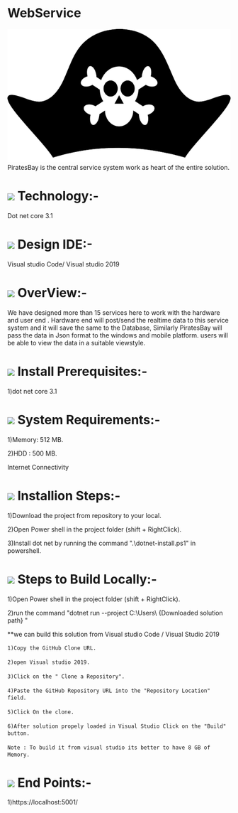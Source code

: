 # WebService  
<img width="960" style="align-content: center;" height="300" src="https://github.com/GangOf7/WebServiceBackend/blob/master/Banner.png?raw=true"/> 
    PiratesBay is the central service system work as heart of the entire solution.

# <img src="https://img.icons8.com/dotty/80/000000/relay-home-automation.png"/> Technology:-
Dot net core 3.1 

# <img src="https://img.icons8.com/cotton/64/000000/laptop-coding.png"/> Design IDE:-
Visual studio Code/ Visual studio 2019

# <img src="https://img.icons8.com/nolan/96/futures.png"/> OverView:-

We have designed more than 15 services here to work with the hardware and user end . 
Hardware end will post/send the realtime data to this service system and it will save the same to the Database,
Similarly PiratesBay will pass the data in Json format to the windows and mobile platform.
users will be able to view the data in a suitable viewstyle.

# <img src="https://img.icons8.com/fluent/96/000000/requirement.png"/> Install Prerequisites:-
  1)dot net core 3.1
  
# <img src="https://img.icons8.com/nolan/96/system-task.png"/>  System Requirements:-
  
  1)Memory: 512 MB.
  
  2)HDD : 500 MB.
  
  Internet Connectivity
  
# <img src="https://img.icons8.com/cotton/64/000000/installing-updates.png"/> Installion Steps:-

  1)Download the project from repository to your local.
  
  2)Open Power shell in the project folder (shift + RightClick).
  
  3)Install dot net by running the command ".\dotnet-install.ps1"  in powershell.
  
# <img src="https://img.icons8.com/officel/80/000000/code.png"/> Steps to Build Locally:- 

  1)Open Power shell in the project folder (shift + RightClick).
  
  2)run the command "dotnet run --project C:\Users\ {Downloaded solution path} "
  
  **we can build this solution from Visual studio Code / Visual Studio 2019
  
    1)Copy the GitHub Clone URL.
    
    2)open Visual studio 2019.
    
    3)Click on the " Clone a Repository".
    
    4)Paste the GitHub Repository URL into the "Repository Location" field.
    
    5)Click On the clone.
    
    6)After solution propely loaded in Visual Studio Click on the "Build" button.
    
    Note : To build it from visual studio its better to have 8 GB of Memory.
    
  
# <img src="https://img.icons8.com/nolan/96/code.png"/> End Points:-

  1)https://localhost:5001/
  
  
  

  

